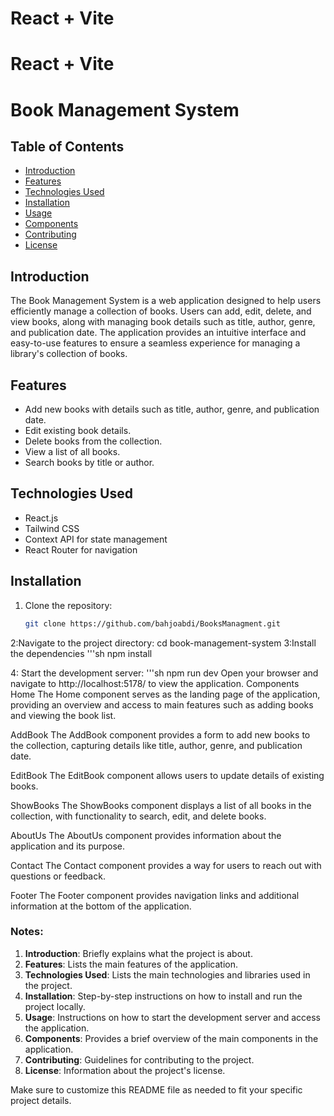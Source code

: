 # React + Vite


# React + Vite
# Book Management System

## Table of Contents
- [Introduction](#introduction)
- [Features](#features)
- [Technologies Used](#technologies-used)
- [Installation](#installation)
- [Usage](#usage)
- [Components](#components)
- [Contributing](#contributing)
- [License](#license)

## Introduction
The Book Management System is a web application designed to help users efficiently manage a collection of books. Users can add, edit, delete, and view books, along with managing book details such as title, author, genre, and publication date. The application provides an intuitive interface and easy-to-use features to ensure a seamless experience for managing a library's collection of books.

## Features
- Add new books with details such as title, author, genre, and publication date.
- Edit existing book details.
- Delete books from the collection.
- View a list of all books.
- Search books by title or author.

## Technologies Used
- React.js
- Tailwind CSS
- Context API for state management
- React Router for navigation

## Installation
1. Clone the repository:
   ```sh
   git clone https://github.com/bahjoabdi/BooksManagment.git
2:Navigate to the project directory:
  cd book-management-system
3:Install the dependencies
   '''sh 
     npm install
       
4: Start the development server: 
     '''sh
    npm run dev
 Open your browser and navigate to http://localhost:5178/ to view the application.
Components
Home
The Home component serves as the landing page of the application, providing an overview and access to main features such as adding books and viewing the book list.

AddBook
The AddBook component provides a form to add new books to the collection, capturing details like title, author, genre, and publication date.

EditBook
The EditBook component allows users to update details of existing books.

ShowBooks
The ShowBooks component displays a list of all books in the collection, with functionality to search, edit, and delete books.

AboutUs
The AboutUs component provides information about the application and its purpose.

Contact
The Contact component provides a way for users to reach out with questions or feedback.

Footer
The Footer component provides navigation links and additional information at the bottom of the application.   



### Notes:

1. **Introduction**: Briefly explains what the project is about.
2. **Features**: Lists the main features of the application.
3. **Technologies Used**: Lists the main technologies and libraries used in the project.
4. **Installation**: Step-by-step instructions on how to install and run the project locally.
5. **Usage**: Instructions on how to start the development server and access the application.
6. **Components**: Provides a brief overview of the main components in the application.
7. **Contributing**: Guidelines for contributing to the project.
8. **License**: Information about the project's license.

Make sure to customize this README file as needed to fit your specific project details.
